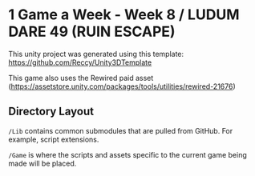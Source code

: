 # 1 Game a Week - Week 8 / LUDUM DARE 49 (RUIN ESCAPE)

This unity project was generated using this template: https://github.com/Reccy/Unity3DTemplate

This game also uses the Rewired paid asset (https://assetstore.unity.com/packages/tools/utilities/rewired-21676)

## Directory Layout
`/Lib` contains common submodules that are pulled from GitHub. For example, script extensions.

`/Game` is where the scripts and assets specific to the current game being made will be placed.
